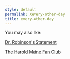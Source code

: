 ```yaml
---
style: default
permalink: Xevery-other-day
title: every-other-day
---
```

You may also like:

[Dr. Robinson's Statement](http://scp-wiki.net/dr-robinsons-statement)

[The Harold Maine Fan Club](http://scp-wiki.net/the-harold-maine-fan-club)

